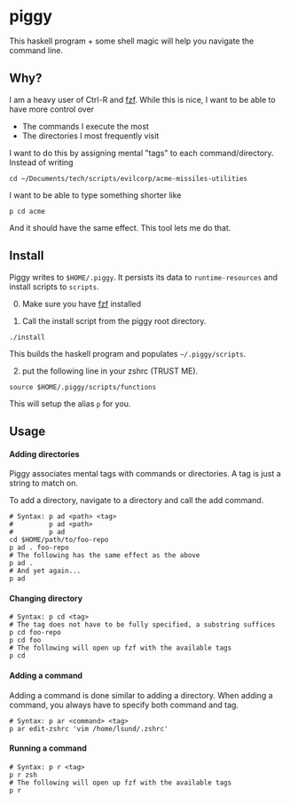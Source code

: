 # piggy

This haskell program + some shell magic will help you navigate the command
line.

## Why?

I am a heavy user of Ctrl-R and [fzf](https://github.com/junegunn/fzf). While
this is nice, I want to be able to have more control over

* The commands I execute the most
* The directories I most frequently visit

I want to do this by assigning mental "tags" to each command/directory. Instead
of writing

```
cd ~/Documents/tech/scripts/evilcorp/acme-missiles-utilities
```

I want to be able to type something shorter like

```
p cd acme
```

And it should have the same effect. This tool lets me do that.

## Install

Piggy writes to `$HOME/.piggy`. It persists its data to `runtime-resources` and
install scripts to `scripts`.

0. Make sure you have [fzf](https://github.com/junegunn/fzf) installed

1. Call the install script from the piggy root directory.

```
./install
```

This builds the haskell program and populates `~/.piggy/scripts`.

2. put the following line in your zshrc (TRUST ME).

```
source $HOME/.piggy/scripts/functions
```

This will setup the alias `p` for you.

## Usage

#### Adding directories

Piggy associates mental tags with commands or directories. A tag is just a
string to match on.

To add a directory, navigate to a directory and call the add command.

```
# Syntax: p ad <path> <tag>
#         p ad <path>
#         p ad
cd $HOME/path/to/foo-repo
p ad . foo-repo
# The following has the same effect as the above
p ad .
# And yet again...
p ad
```

#### Changing directory

```
# Syntax: p cd <tag>
# The tag does not have to be fully specified, a substring suffices
p cd foo-repo
p cd foo
# The following will open up fzf with the available tags
p cd
```

#### Adding a command

Adding a command is done similar to adding a directory. When adding a command,
you always have to specify both command and tag.

```
# Syntax: p ar <command> <tag>
p ar edit-zshrc 'vim /home/lsund/.zshrc'
```

#### Running a command

```
# Syntax: p r <tag>
p r zsh
# The following will open up fzf with the available tags
p r
```

